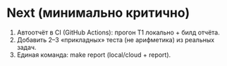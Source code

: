 # Next (минимально критично)
1) Автоотчёт в CI (GitHub Actions): прогон T1 локально + билд отчёта.
2) Добавить 2–3 «прикладных» теста (не арифметика) из реальных задач.
3) Единая команда: make report (local/cloud + report).

